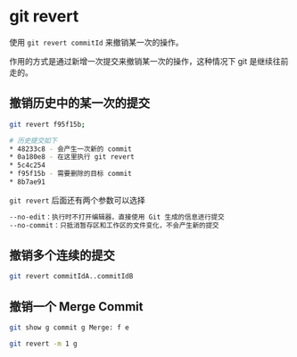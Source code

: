 # git revert

使用 `git revert commitId` 来撤销某一次的操作。

作用的方式是通过新增一次提交来撤销某一次的操作，这种情况下 git 是继续往前走的。




## 撤销历史中的某一次的提交
```bash
git revert f95f15b;

# 历史提交如下
* 48233c8 - 会产生一次新的 commit 
* 0a180e8 - 在这里执行 git revert
* 5c4c254 
* f95f15b - 需要删除的目标 commit
* 8b7ae91
```


`git revert` 后面还有两个参数可以选择 
```bash
--no-edit：执行时不打开编辑器，直接使用 Git 生成的信息进行提交
--no-commit：只抵消暂存区和工作区的文件变化，不会产生新的提交 
```



## 撤销多个连续的提交
```bash
git revert commitIdA..commitIdB
```




## 撤销一个 Merge Commit
```bash
git show g commit g Merge: f e
```

```bash
git revert -m 1 g
```

